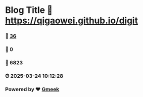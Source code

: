 # Blog Title :link: https://qigaowei.github.io/digit 
### :page_facing_up: [36](https://qigaowei.github.io/digit/tag.html) 
### :speech_balloon: 0 
### :hibiscus: 6823 
### :alarm_clock: 2025-03-24 10:12:28 
### Powered by :heart: [Gmeek](https://github.com/Meekdai/Gmeek)
